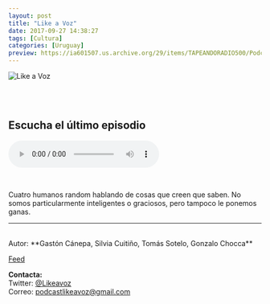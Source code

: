 ```yaml
---
layout: post
title: "Like a Voz"
date: 2017-09-27 14:38:27
tags: [Cultura]
categories: [Uruguay]
preview: https://ia601507.us.archive.org/29/items/TAPEANDORADIO500/PodcastLikeavoz300.jpg
---
```


![Like a Voz](https://ia601507.us.archive.org/29/items/TAPEANDORADIO500/PodcastLikeavoz500.jpg)

<br/>
<br/>

## Escucha el último episodio

<!--reproductor-feed=http://www.ivoox.com/like-a-voz_fg_f1321404_filtro_1.xml-->
<!--reproductor-start-->
<audio id="audio" preload="auto" controls="" src="http://www.ivoox.com/like-a-voz-13-stephen-king-maine_mf_22211226_feed_1.mp3"></audio>
<!--reproductor-end-->

<br>

Cuatro humanos random hablando de cosas que creen que saben. No somos particularmente inteligentes o graciosos, pero tampoco le ponemos ganas.

_ _ _

<br>
Autor: **Gastón Cánepa, Silvia Cuitiño, Tomás Sotelo, Gonzalo Chocca**  

[Feed](http://www.ivoox.com/like-a-voz_fg_f1321404_filtro_1.xml)  


**Contacta:**  
Twitter: [@Likeavoz](https://twitter.com/Likeavoz)  
Correo: [podcastlikeavoz@gmail.com](mailto:podcastlikeavoz@gmail.com)  


